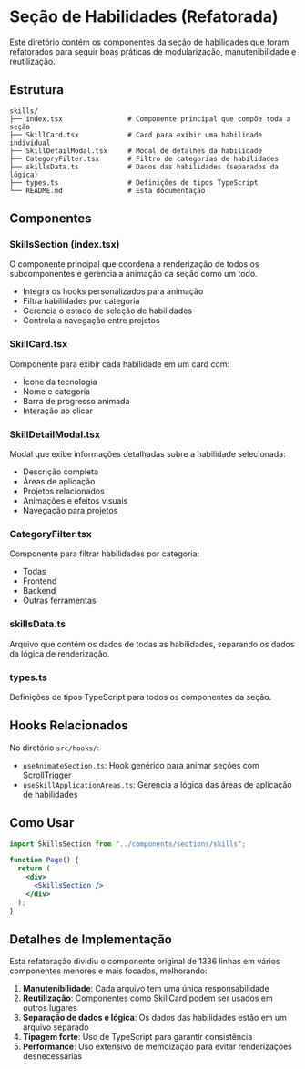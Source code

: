 # Seção de Habilidades (Refatorada)

Este diretório contém os componentes da seção de habilidades que foram refatorados para seguir boas práticas de modularização, manutenibilidade e reutilização.

## Estrutura

```
skills/
├── index.tsx                # Componente principal que compõe toda a seção
├── SkillCard.tsx            # Card para exibir uma habilidade individual
├── SkillDetailModal.tsx     # Modal de detalhes da habilidade
├── CategoryFilter.tsx       # Filtro de categorias de habilidades
├── skillsData.ts            # Dados das habilidades (separados da lógica)
├── types.ts                 # Definições de tipos TypeScript
└── README.md                # Esta documentação
```

## Componentes

### SkillsSection (index.tsx)

O componente principal que coordena a renderização de todos os subcomponentes e gerencia a animação da seção como um todo.

- Integra os hooks personalizados para animação
- Filtra habilidades por categoria
- Gerencia o estado de seleção de habilidades
- Controla a navegação entre projetos

### SkillCard.tsx

Componente para exibir cada habilidade em um card com:

- Ícone da tecnologia
- Nome e categoria
- Barra de progresso animada
- Interação ao clicar

### SkillDetailModal.tsx

Modal que exibe informações detalhadas sobre a habilidade selecionada:

- Descrição completa
- Áreas de aplicação
- Projetos relacionados
- Animações e efeitos visuais
- Navegação para projetos

### CategoryFilter.tsx

Componente para filtrar habilidades por categoria:

- Todas
- Frontend
- Backend
- Outras ferramentas

### skillsData.ts

Arquivo que contém os dados de todas as habilidades, separando os dados da lógica de renderização.

### types.ts

Definições de tipos TypeScript para todos os componentes da seção.

## Hooks Relacionados

No diretório `src/hooks/`:

- `useAnimateSection.ts`: Hook genérico para animar seções com ScrollTrigger
- `useSkillApplicationAreas.ts`: Gerencia a lógica das áreas de aplicação de habilidades

## Como Usar

```jsx
import SkillsSection from "../components/sections/skills";

function Page() {
  return (
    <div>
      <SkillsSection />
    </div>
  );
}
```

## Detalhes de Implementação

Esta refatoração dividiu o componente original de 1336 linhas em vários componentes menores e mais focados, melhorando:

1. **Manutenibilidade**: Cada arquivo tem uma única responsabilidade
2. **Reutilização**: Componentes como SkillCard podem ser usados em outros lugares
3. **Separação de dados e lógica**: Os dados das habilidades estão em um arquivo separado
4. **Tipagem forte**: Uso de TypeScript para garantir consistência
5. **Performance**: Uso extensivo de memoização para evitar renderizações desnecessárias
